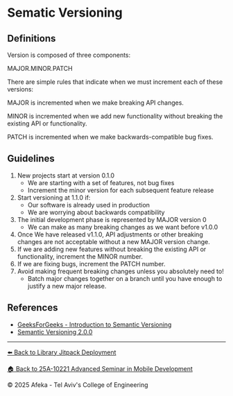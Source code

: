 # Sematic Versioning

## Definitions

Version is composed of three components:

MAJOR.MINOR.PATCH

There are simple rules that indicate when we must increment each of these versions:

MAJOR is incremented when we make breaking API changes.

MINOR is incremented when we add new functionality without breaking the existing API or functionality.

PATCH is incremented when we make backwards-compatible bug fixes.

## Guidelines

1. New projects start at version 0.1.0
    - We are starting with a set of features, not bug fixes
    - Increment the minor version for each subsequent feature release
2. Start versioning at 1.1.0 if:
    - Our software is already used in production
    - We are worrying about backwards compatibility
3. The initial development phase is represented by MAJOR version 0
    - We can make as many breaking changes as we want before v1.0.0
4. Once We have released v1.1.0, API adjustments or other breaking changes are not acceptable without a new MAJOR version change.
5. If we are adding new features without breaking the existing API or functionality, increment the MINOR number.
6. If we are fixing bugs, increment the PATCH number.
7. Avoid making frequent breaking changes unless you absolutely need to!
    - Batch major changes together on a branch until you have enough to justify a new major release.

## References

- [GeeksForGeeks - Introduction to Semantic Versioning](https://www.geeksforgeeks.org/introduction-semantic-versioning/)
- [Semantic Versioning 2.0.0](https://semver.org/)

---
[⬅️ Back to Library Jitpack Deployment](library-jitpack-deployment.md)

[🏠 Back to 25A-10221 Advanced Seminar in Mobile Development](../README.md)

© 2025 Afeka - Tel Aviv's College of Engineering
